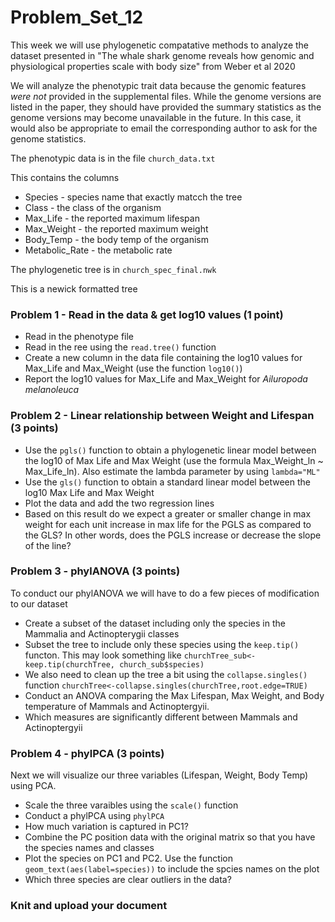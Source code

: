 # Problem_Set_12

This week we will use phylogenetic compatative methods to analyze the dataset presented in "The whale shark genome reveals how genomic and physiological properties scale with body size" from Weber et al 2020

We will analyze the phenotypic trait data because the genomic features *were not* provided in the supplemental files. While the genome versions are listed in the paper, they should have provided the summary statistics as the genome versions may become unavailable in the future. In this case, it would also be appropriate to email the corresponding author to ask for the genome statistics.


The phenotypic data is in the file ```church_data.txt```

This contains the columns 
- Species - species name that exactly matcch the tree
- Class - the class of the organism
- Max_Life - the reported maximum lifespan
- Max_Weight - the reported maximum weight
- Body_Temp - the body temp of the organism
- Metabolic_Rate - the metabolic rate 

The phylogenetic tree is in ```church_spec_final.nwk``` 

This is a newick formatted tree 


### Problem 1 - Read in the data & get log10 values (1 point)

- Read in the phenotype file 
- Read in the ree using the ```read.tree()``` function 
- Create a new column in the data file containing the log10 values for Max_Life and Max_Weight (use the function ```log10()```)
- Report the log10 values for Max_Life and Max_Weight for *Ailuropoda melanoleuca*

### Problem 2 - Linear relationship between Weight and Lifespan (3 points)

- Use the ```pgls()``` function to obtain a phylogenetic linear model between the log10 of Max Life and Max Weight (use the formula Max_Weight_ln ~ Max_Life_ln). Also estimate the lambda parameter by using ```lambda="ML"```
- Use the ```gls()``` function to obtain a standard linear model between the log10 Max Life and Max Weight 
- Plot the data and add the two regression lines 
- Based on this result do we expect a greater or smaller change in max weight for each unit increase in max life for the PGLS as compared to the GLS? In other words, does the PGLS increase or decrease the slope of the line?

### Problem 3 - phylANOVA (3 points)

To conduct our phylANOVA we will have to do a few pieces of modification to our dataset

- Create a subset of the dataset including only the species in the Mammalia and Actinopterygii classes
- Subset the tree to include only these species using the ```keep.tip()``` functon. This may look something like ```churchTree_sub<-keep.tip(churchTree, church_sub$species)```
- We also need to clean up the tree a bit using the ```collapse.singles()``` function ```churchTree<-collapse.singles(churchTree,root.edge=TRUE)```
- Conduct an ANOVA comparing the Max Lifespan, Max Weight, and Body temperature of Mammals and Actinoptergyii. 
- Which measures are significantly different between Mammals and Actinoptergyii


### Problem 4 - phylPCA (3 points)

Next we will visualize our three variables (Lifespan, Weight, Body Temp) using PCA. 

- Scale the three varaibles using the ```scale()``` function
- Conduct a phylPCA using ```phylPCA``` 
- How much variation is captured in PC1? 
- Combine the PC position data with the original matrix so that you have the species names and classes
- Plot the species on PC1 and PC2. Use the function ```geom_text(aes(label=species))``` to include the spcies names on the plot
- Which three species are clear outliers in the data?


### Knit and upload your document 


